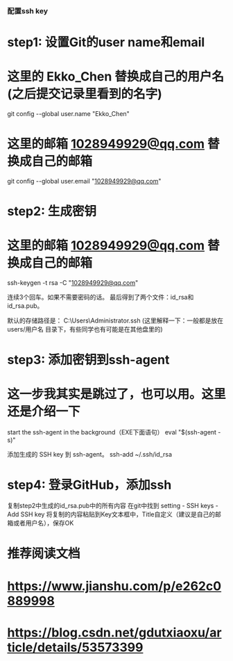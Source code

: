 ### 配置ssh key

# step1: 设置Git的user name和email
# 这里的 Ekko_Chen 替换成自己的用户名(之后提交记录里看到的名字)
git config --global user.name "Ekko_Chen"
# 这里的邮箱 1028949929@qq.com  替换成自己的邮箱
git config --global user.email  "1028949929@qq.com"

# step2: 生成密钥
# 这里的邮箱 1028949929@qq.com 替换成自己的邮箱
ssh-keygen -t rsa -C "1028949929@qq.com"

连续3个回车。如果不需要密码的话。
最后得到了两个文件：id_rsa和id_rsa.pub。

默认的存储路径是： C:\Users\Administrator\.ssh (这里解释一下：一般都是放在 users/用户名 目录下，有些同学也有可能是在其他盘里的)

# step3: 添加密钥到ssh-agent
# 这一步我其实是跳过了，也可以用。这里还是介绍一下
start the ssh-agent in the background（EXE下面语句）
eval "$(ssh-agent -s)"

添加生成的 SSH key 到 ssh-agent。
ssh-add ~/.ssh/id_rsa

# step4: 登录GitHub，添加ssh
复制step2中生成的id_rsa.pub中的所有内容
在git中找到 setting - SSH keys - Add SSH key
将复制的内容粘贴到Key文本框中，Title自定义（建议是自己的邮箱或者用户名），保存OK

# 推荐阅读文档
# https://www.jianshu.com/p/e262c0889998
# https://blog.csdn.net/gdutxiaoxu/article/details/53573399